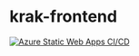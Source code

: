 # krak-frontend

[![Azure Static Web Apps CI/CD](https://github.com/tobiasvinther/krak-frontend/actions/workflows/azure-static-web-apps-black-field-00a7bcc03.yml/badge.svg?branch=master)](https://github.com/tobiasvinther/krak-frontend/actions/workflows/azure-static-web-apps-black-field-00a7bcc03.yml)
